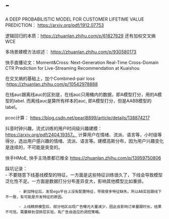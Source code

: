 # -

A DEEP PROBABILISTIC MODEL FOR CUSTOMER LIFETIME VALUE PREDICTION： https://arxiv.org/pdf/1912.07753

逻辑回归的本质：https://zhuanlan.zhihu.com/p/61827629 还有加权交叉熵WCE

多场景建模方法综述： https://zhuanlan.zhihu.com/p/930580173

快手直播论文：Moment&Cross: Next-Generation Real-Time Cross-Domain CTR Prediction for Live-Streaming Recommendation at Kuaishou

在交叉熵的基础上，加个Combined-pair loss :https://zhuanlan.zhihu.com/p/10542978888

在线auc跟离线auc的区别是，在线auc只用桶内的数据，即A模型打分，用的A模型的label. 而离线auc是算所有样本的auc, 即A模型打分，但是AABB模型的label。

pcoc计算： https://blog.csdn.net/pearl8899/article/details/138874217

抖音时钟兴趣，流式训练的用户时间级兴趣建模：https://arxiv.org/pdf/2404.19357。  计算用户在情绪、流派、语言等，小时级等得分，选出用户感兴趣的情绪、流派、语言等。建模高斯分布，因为用户兴趣变化是连续的，不可能是突变的。

快手HMoE, 快手主场景都已推全 https://zhuanlan.zhihu.com/p/13959750806



踩坑记录：  
          - 不要随意下线基线模型的特征，一方面是这些特征训练很久了，下线会导致模型泛化性不足。一方面是数据打分分布差异变大，影响其他模型比如重排。

          - 新加特征后，发现ego平台上没有配置特征，导致很多特征缺失。所以AB实验跟线下不一致，有可能是开发特征的原因。
          
          - 上线精排模型后，部分地区出现广告曝光大量减少，因此会影响订单量跟时长，结果不可信。需要移到混排层实验，有广告自适应的调控策略。





